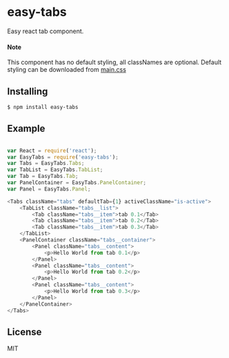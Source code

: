# easy-tabs
Easy react tab component.

#### Note
This component has no default styling, all classNames are optional. Default styling can be downloaded from [main.css](example/main.css)

## Installing

```bash
$ npm install easy-tabs
```

## Example

```js

var React = require('react');
var EasyTabs = require('easy-tabs');
var Tabs = EasyTabs.Tabs;
var TabList = EasyTabs.TabList;
var Tab = EasyTabs.Tab;
var PanelContainer = EasyTabs.PanelContainer;
var Panel = EasyTabs.Panel;

<Tabs className="tabs" defaultTab={1} activeClassName="is-active">
    <TabList className="tabs__list">
        <Tab className="tabs__item">tab 0.1</Tab>
        <Tab className="tabs__item">tab 0.2</Tab>
        <Tab className="tabs__item">tab 0.3</Tab>
    </TabList>
    <PanelContainer className="tabs__container">
        <Panel className="tabs__content">
            <p>Hello World from tab 0.1</p>
        </Panel>
        <Panel className="tabs__content">
            <p>Hello World from tab 0.2</p>
        </Panel>
        <Panel className="tabs__content">
            <p>Hello World from tab 0.3</p>
        </Panel>
    </PanelContainer>
</Tabs> 

```
## License

MIT
